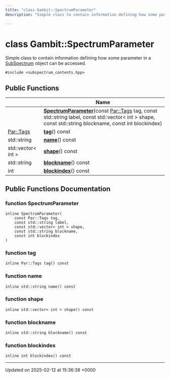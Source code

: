 ```yaml
---
title: "class Gambit::SpectrumParameter"
description: "Simple class to contain information defining how some parameter in a [SubSpectrum]() object can be accessed. "

---
```


# class Gambit::SpectrumParameter



Simple class to contain information defining how some parameter in a [SubSpectrum]() object can be accessed. 


`#include <subspectrum_contents.hpp>`

## Public Functions

|                | Name           |
| -------------- | -------------- |
| | **[SpectrumParameter](/documentation/code/classes/classgambit_1_1spectrumparameter/#function-spectrumparameter)**(const [Par::Tags](/documentation/code/namespaces/namespacegambit_1_1par/#enum-tags) tag, const std::string label, const std::vector< int > shape, const std::string blockname, const int blockindex) |
| [Par::Tags](/documentation/code/namespaces/namespacegambit_1_1par/#enum-tags) | **[tag](/documentation/code/classes/classgambit_1_1spectrumparameter/#function-tag)**() const |
| std::string | **[name](/documentation/code/classes/classgambit_1_1spectrumparameter/#function-name)**() const |
| std::vector< int > | **[shape](/documentation/code/classes/classgambit_1_1spectrumparameter/#function-shape)**() const |
| std::string | **[blockname](/documentation/code/classes/classgambit_1_1spectrumparameter/#function-blockname)**() const |
| int | **[blockindex](/documentation/code/classes/classgambit_1_1spectrumparameter/#function-blockindex)**() const |

## Public Functions Documentation

### function SpectrumParameter

```
inline SpectrumParameter(
    const Par::Tags tag,
    const std::string label,
    const std::vector< int > shape,
    const std::string blockname,
    const int blockindex
)
```


### function tag

```
inline Par::Tags tag() const
```


### function name

```
inline std::string name() const
```


### function shape

```
inline std::vector< int > shape() const
```


### function blockname

```
inline std::string blockname() const
```


### function blockindex

```
inline int blockindex() const
```


-------------------------------

Updated on 2025-02-12 at 15:36:38 +0000